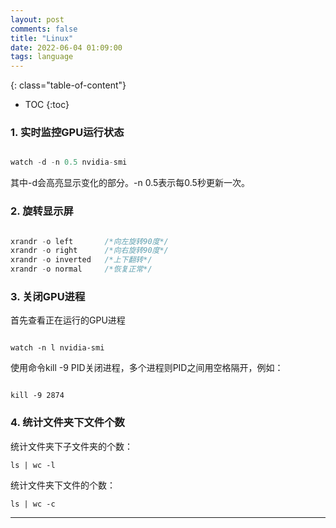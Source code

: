 ```yaml
---
layout: post
comments: false
title: "Linux"
date: 2022-06-04 01:09:00
tags: language
---
```


<!--more-->

{: class="table-of-content"}
* TOC
{:toc}

### 1. 实时监控GPU运行状态

```c

watch -d -n 0.5 nvidia-smi

```

其中-d会高亮显示变化的部分。-n 0.5表示每0.5秒更新一次。


### 2. 旋转显示屏

```c

xrandr -o left       /*向左旋转90度*/
xrandr -o right      /*向右旋转90度*/
xrandr -o inverted   /*上下翻转*/
xrandr -o normal     /*恢复正常*/

```

### 3. 关闭GPU进程

首先查看正在运行的GPU进程

```shell

watch -n l nvidia-smi

```

使用命令kill -9 PID关闭进程，多个进程则PID之间用空格隔开，例如：

```shell

kill -9 2874

```

### 4. 统计文件夹下文件个数

统计文件夹下子文件夹的个数：

```shell
ls | wc -l
```

统计文件夹下文件的个数：

```shell
ls | wc -c
```








---
